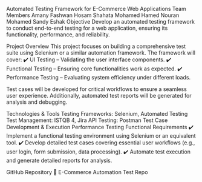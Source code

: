 Automated Testing Framework for E-Commerce Web Applications
Team Members
Amany Fashwan
Hosam Shahata
Mohamed Hamed
Nouran Mohamed
Sandy Eshak
Objective
Develop an automated testing framework to conduct end-to-end testing for a web application, ensuring its functionality, performance, and reliability.

Project Overview
This project focuses on building a comprehensive test suite using Selenium or a similar automation framework. The framework will cover:
✔️ UI Testing – Validating the user interface components.
✔️ Functional Testing – Ensuring core functionalities work as expected.
✔️ Performance Testing – Evaluating system efficiency under different loads.

Test cases will be developed for critical workflows to ensure a seamless user experience. Additionally, automated test reports will be generated for analysis and debugging.

Technologies & Tools
Testing Frameworks: Selenium, Automated Testing
Test Management: ISTQB 4, Jira
API Testing: Postman
Test Case Development & Execution
Performance Testing
Functional Requirements
✔️ Implement a functional testing environment using Selenium or an equivalent tool.
✔️ Develop detailed test cases covering essential user workflows (e.g., user login, form submission, data processing).
✔️ Automate test execution and generate detailed reports for analysis.

GitHub Repository
🔗 E-Commerce Automation Test Repo

